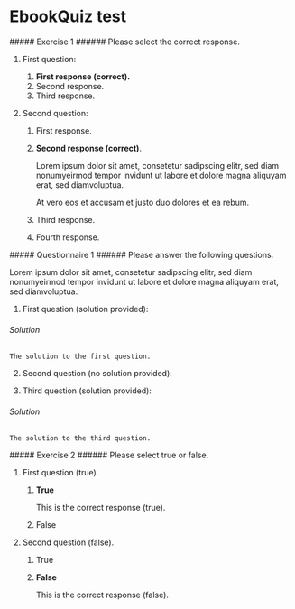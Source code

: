 # EbookQuiz test

<div markdown="1" class="activity" data-id="act-1">
##### Exercise 1
###### Please select the correct response.

1. First question:

    1. **First response (correct).**
    2. Second response.
    3. Third response.

2. Second question:

    1. First response.
    2. **Second response (correct)**.
        
        Lorem ipsum dolor sit amet, consetetur sadipscing elitr, sed diam nonumyeirmod 
        tempor invidunt ut labore et dolore magna aliquyam erat, sed diamvoluptua. 

        At vero eos et accusam et justo duo dolores et ea rebum.
        
    3. Third response.
    4. Fourth response.
  
</div>

<div markdown="1" class="questions" data-id="quest-1" >
##### Questionnaire 1
###### Please answer the following questions.

Lorem ipsum dolor sit amet, consetetur sadipscing elitr, sed diam nonumyeirmod
tempor invidunt ut labore et dolore magna aliquyam erat, sed diamvoluptua.

1. First question (solution provided):

  ###### Solution
    
    The solution to the first question.

2. Second question (no solution provided):

3. Third question (solution provided):

  ###### Solution
    
    The solution to the third question.

</div>

<div markdown="1" class="activity" data-id="act-2">
##### Exercise 2
###### Please select true or false.

1. First question (true).

    1. **True**
    
        This is the correct response (true).
    
    2. False

2. Second question (false).

    1. True
    2. **False**
        
        This is the correct response (false).
    
</div>